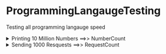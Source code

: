 # ProgrammingLangaugeTesting
Testing all programming langauge speed

<details>
  <summary>Printing 10 Million Numbers ==>> NumberCount</summary>
  
  ```
## c
gcc main.c -o main && time ./main && rm -rf main
real    1m27.284s
user    0m1.841s
sys     0m22.355s

## c++
g++ main.cpp -o main && time ./main && rm -rf main
real    1m28.297s
user    0m2.024s
sys     0m26.652s

## java
time java main.java
real    1m30.281s
user    0m8.585s
sys     1m10.179s

## javascript
time node main.js
real    7m19.392s
user    3m35.598s
sys     3m44.641s

## go 
time go run main.go
real    1m30.163s
user    0m6.332s
sys     0m51.590s

## rust
rustc main.rs && time ./main && rm -rf main
real    1m28.775s
user    0m2.317s
sys     0m30.410s

## python3 & pypy3
time python3 main.py or time pypy3 main.py
real    1m38.383s
user    0m19.220s
sys     1m19.150s

## bash
chmod +x main.sh && time ./main.sh
real    2m41.728s
user    1m7.071s
sys     1m34.644s
  ```
</details>

<details>
  <summary>Sending 1000 Resquests ==>> RequestCount</summary>
  
  ```
Sending 1000 Resquests ==>> RequestCount
## c
gcc main.c -o main && time ./main && rm -rf main

## c++
g++ main.cpp -o main && time ./main && rm -rf main

## java
time java main.java
real    2m8.473s
user    0m20.570s
sys     0m4.449s

## javascript
time node main.js
real    0m18.034s
user    0m2.086s
sys     0m0.310s

## go 
time go run main.go
real    0m59.215s
user    0m0.693s
sys     0m1.519s

## rust
rustc main.rs && time ./main && rm -rf main

## python3 & pypy3
time python3 main.py or time pypy3 main.py
real    2m44.135s
user    0m55.205s
sys     0m0.770s

## bash
chmod +x main.sh && time ./main.sh
real    2m49.818s
user    0m48.051s
sys     0m3.393s
  ```
</details>
